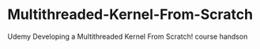 # Multithreaded-Kernel-From-Scratch
Udemy Developing a Multithreaded Kernel From Scratch! course handson
